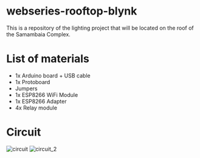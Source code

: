 # webseries-rooftop-blynk
This is a repository of the lighting project that will be located on the roof of the Samambaia Complex.

# List of materials
- 1x Arduino board + USB cable
- 1x Protoboard
- Jumpers
- 1x ESP8266 WiFi Module
- 1x ESP8266 Adapter
- 4x Relay module

# Circuit
![circuit](https://github.com/tairape/webseries-rooftop/assets/8051211/93e80001-fcd7-4a0d-9548-ceda5ee2490b)
![circuit_2](https://github.com/tairape/webseries-rooftop/assets/8051211/5896ae0a-40c0-4fe5-9c1d-ebdad7d84fa2)
